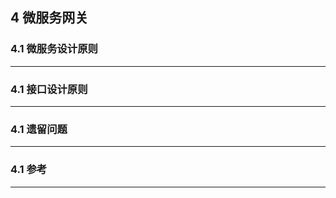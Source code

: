 ## 4 微服务网关
### 4.1 微服务设计原则
- - - - -
### 4.1 接口设计原则
- - - - -
### 4.1 遗留问题
- - - - -
### 4.1 参考
- - - - -